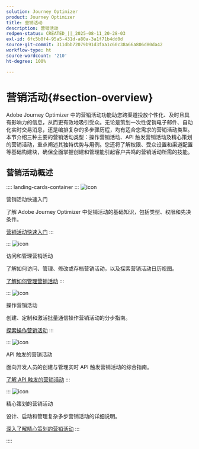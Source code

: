 ```yaml
---
solution: Journey Optimizer
product: Journey Optimizer
title: 营销活动
description: 营销活动
redpen-status: CREATED_||_2025-08-11_20-28-03
exl-id: 6fc5b0f4-95a5-431d-a80a-3a1f71b4dd0d
source-git-commit: 311dbb72079b91d3faa1c60c38a66a806d80da42
workflow-type: ht
source-wordcount: '210'
ht-degree: 100%

---
```


# 营销活动{#section-overview}

Adobe Journey Optimizer 中的营销活动功能助您跨渠道投放个性化、及时且具有影响力的信息，从而更有效地吸引受众。无论是策划一次性促销电子邮件、自动化实时交易消息，还是编排复杂的多步骤历程，均有适合您需求的营销活动类型。本节介绍三种主要的营销活动类型：操作营销活动、API 触发营销活动及精心策划的营销活动，重点阐述其独特优势与用例。您还将了解权限、受众设置和渠道配置等基础构建块，确保全面掌握创建和管理能引起客户共鸣的营销活动所需的技能。

## 营销活动概述

:::: landing-cards-container
:::
![icon](https://cdn.experienceleague.adobe.com/icons/circle-play.svg)

营销活动快速入门

了解 Adobe Journey Optimizer 中促销活动的基础知识，包括类型、权限和先决条件。

[营销活动快速入门](../using/campaigns/get-started-with-campaigns.md)
:::

:::
![icon](https://cdn.experienceleague.adobe.com/icons/list-check.svg)

访问和管理营销活动

了解如何访问、管理、修改或存档营销活动，以及探索营销活动日历视图。

[了解如何管理营销活动](../using/campaigns/manage-campaigns.md)
:::

:::
![icon](https://cdn.experienceleague.adobe.com/icons/bullseye.svg)

操作营销活动

创建、定制和激活批量通信操作营销活动的分步指南。

[探索操作营销活动](action-campaigns-landing-page.md)
:::

:::
![icon](https://cdn.experienceleague.adobe.com/icons/code-branch.svg)

API 触发的营销活动

面向开发人员的创建与管理实时 API 触发营销活动的综合指南。

[了解 API 触发的营销活动](api-triggered-campaigns-landing-page.md)
:::

:::
![icon](https://cdn.experienceleague.adobe.com/icons/puzzle-piece.svg)

精心策划的营销活动

设计、启动和管理复杂多步营销活动的详细说明。

[深入了解精心策划的营销活动](orchestrated-campaigns-landing-page.md)
:::

::::
